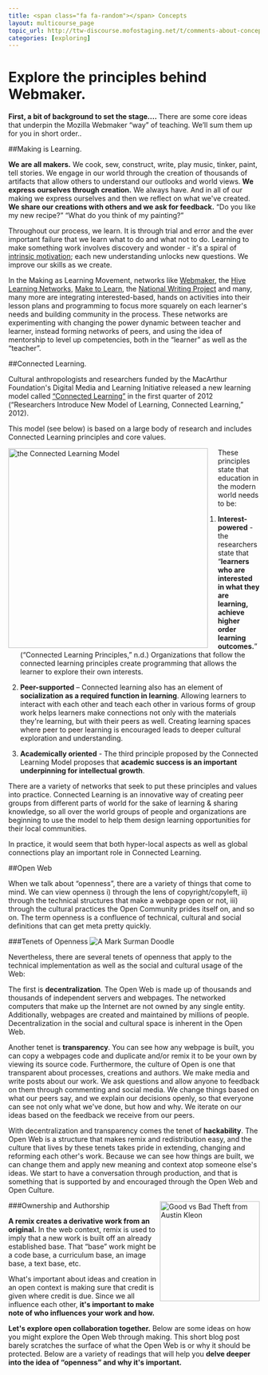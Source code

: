 ```yaml
---
title: <span class="fa fa-random"></span> Concepts
layout: multicourse_page
topic_url: http://ttw-discourse.mofostaging.net/t/comments-about-concepts/12
categories: [exploring]
---
```


# Explore the principles behind Webmaker.

**First, a bit of background to set the stage....**
There are some core ideas that underpin the Mozilla Webmaker “way” of teaching. We’ll sum them up for you in short order..

##Making is Learning.

**We are all makers.** We cook, sew, construct, write, play music, tinker, paint, tell stories. We engage in our world through the creation of thousands of artifacts that allow others to understand our outlooks and world views. **We express ourselves through creation.** We always have. And in all of our making we express ourselves and then we reflect on what we've created. **We share our creations with others and we ask for feedback.** “Do you like my new recipe?” “What do you think of my painting?”

Throughout our process, we learn. It is through trial and error and the ever important failure that we learn what to do and what not to do. Learning to make something work involves discovery and wonder - it's a spiral of <a href="http://en.wikipedia.org/wiki/Motivation#Intrinsic_and_extrinsic_motivation">intrinsic motivation</a>; each new understanding unlocks new questions. We improve our skills as we create.

In the Making as Learning Movement, networks like <a href="http://webmaker.org">Webmaker</a>, the <a href="http://explorecreateshare.org">Hive Learning Networks</a>, <a href="https://twitter.com/make2learn">Make to Learn</a>, the <a href="http://digitalis.nwp.org">National Writing Project</a> and many, many more are integrating interested-based, hands on activities into their lesson plans and programming to focus more squarely on each learner's needs and building community in the process. These networks are experimenting with changing the power dynamic between teacher and learner, instead forming networks of peers, and using the idea of mentorship to level up competencies, both in the “learner” as well as the “teacher”.

##Connected Learning.

Cultural anthropologists and researchers funded by the MacArthur Foundation's Digital Media and Learning Initiative released a new learning model called <a href="http://dmlcentral.net/press/2012-02/researchers-introduce-new-model-learning-connected-learning-designed-‘mine-new-social">“Connected Learning”</a> in the first quarter of 2012 (“Researchers Introduce New Model of Learning, Connected Learning,” 2012). 

This model (see below) is based on a large body of research and includes Connected Learning principles and core values.

<a href="http://connectedlearning.tv/infographic"><img alt="the Connected Learning Model" src="http://connectedlearning.tv/sites/connectedlearning.tv/files/DG_Macarthur_r03-960_0.jpeg" style="float:left; width:400px; margin-right:4%;"/></a>

These principles state that education in the modern world needs to be:

1. **Interest-powered** - the researchers state that “**learners who are interested in what they are learning, achieve higher order learning outcomes.**” (“Connected Learning Principles,” n.d.) Organizations that follow the connected learning principles create programming that allows the learner to explore their own interests.

2. **Peer-supported** – Connected learning also has an element of **socialization as a required function in learning**. Allowing learners to interact with each other and teach each other in various forms of group work helps learners make connections not only with the materials they're learning, but with their peers as well. Creating learning spaces where peer to peer learning is encouraged leads to deeper cultural exploration and understanding.

3. **Academically oriented** - The third principle proposed by the Connected Learning Model proposes that **academic success is an important underpinning for intellectual growth**.

There are a variety of networks that seek to put these principles and values into practice.  Connected Learning is an innovative way of creating peer groups from different parts of world for the sake of learning &amp; sharing knowledge, so all over the world groups of people and organizations are beginning to use the model to help them design learning opportunities for their local communities.

In practice, it would seem that both hyper-local aspects as well as global connections play an important role in Connected Learning.

##Open Web

When we talk about “openness”, there are a variety of things that come to mind. We can view openness i) through the lens of copyright/copyleft, ii) through the technical structures that make a webpage open or not, iii) through the cultural practices the Open Community prides itself on, and so on. The term openness is a confluence of technical, cultural and social definitions that can get meta pretty quickly.

###Tenets of Openness
![A Mark Surman Doodle][8]

Nevertheless, there are several tenets of openness that apply to the technical implementation as well as the social and cultural usage of the Web:

The first is **decentralization**. The Open Web is made up of thousands and thousands of independent servers and webpages. The networked computers that make up the Internet are not owned by any single entity. Additionally, webpages are created and maintained by millions of people. Decentralization in the social and cultural space is inherent in the Open Web.

Another tenet is **transparency**. You can see how any webpage is built, you can copy a webpages code and duplicate and/or remix it to be your own by viewing its source code. Furthermore, the culture of Open is one that transparent about processes, creations and authors. We make media and write posts about our work. We ask questions and allow anyone to feedback on them through commenting and social media. We change things based on what our peers say, and we explain our decisions openly, so that everyone can see not only what we've done, but how and why. We iterate on our ideas based on the feedback we receive from our peers.

With decentralization and transparency comes the tenet of **hackability**. The Open Web is a structure that makes remix and redistribution easy, and the culture that lives by these tenets takes pride in extending, changing and reforming each other's work. Because we can see how things are built, we can change them and apply new meaning and context atop someone else's ideas. We start to have a conversation through production, and that is something that is supported by and encouraged through the Open Web and Open Culture.

<img alt="Good vs Bad Theft from Austin Kleon" src="http://farm7.staticflickr.com/6215/6289302147_38e8035680_z.jpg" style="float:right;width:200px;"/>
###Ownership and Authorship

**A remix creates a derivative work from an original.** In the web context, remix is used to imply that a new work is built off an already established base. That “base” work might be a code base, a curriculum base, an image base, a text base, etc.

What's important about ideas and creation in an open context is making sure that credit is given where credit is due. Since we all influence each other, **it's important to make note of who influences your work and how.**

**Let's explore open collaboration together.** Below are some ideas on how you might explore the Open Web through making. This short blog post barely scratches the surface of what the Open Web is or why it should be protected. Below are a variety of readings that will help you **delve deeper into the idea of “openness” and why it's important.**

  [8]: http://commonspace.files.wordpress.com/2010/06/open-web-1-of-1.jpg

